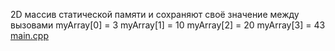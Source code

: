 2D массив
статической памяти и сохраняют своё значение между вызовами
myArray[0] = 3
myArray[1] = 10
myArray[2] = 20
myArray[3] = 43
[main.cpp](main.cpp)

